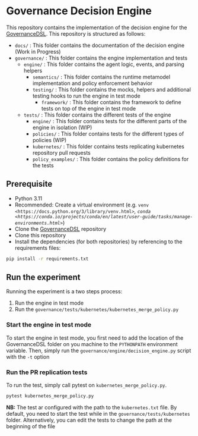 # Governance Decision Engine

This repository contains the implementation of the decision engine for the [GovernanceDSL](https://github.com/BESSER-PEARL/GovernanceDSL).
This repository is structured as follows:
- `docs/` : This folder contains the documentation of the decision engine (Work in Progress)
- `governance/` : This folder contains the engine implementation and tests
  - `engine/` : This folder contains the agent logic, events, and parsing helpers
    - `semantics/` : This folder contains the runtime metamodel implementation and policy enforcement behavior
    - `testing/` : This folder contains the mocks, helpers and additional testing hooks to run the engine in test mode
      - `framework/` : This folder contains the framework to define tests on top of the engine in test mode
  - `tests/` : This folder contains the different tests of the engine
    - `engine/` : This folder contains tests for the different parts of the engine in isolation (WIP)
    - `policies/` : This folder contains tests for the different types of policies (WIP)
    - `kubernetes/` : This folder contains tests replicating kubernetes repository pull requests
    - `policy_examples/` : This folder contains the policy definitions for the tests

## Prerequisite
- Python 3.11
- Recommended: Create a virtual environment
  (e.g. `venv <https://docs.python.org/3/library/venv.html>`_,
  `conda <https://conda.io/projects/conda/en/latest/user-guide/tasks/manage-environments.html>`_)
- Clone the [GovernanceDSL](https://github.com/BESSER-PEARL/GovernanceDSL) repository
- Clone this repository
- Install the dependencies (for both repositories) by referencing to the requirements files:

```bash
pip install -r requirements.txt
```

## Run the experiment
Running the experiment is a two steps process:
1. Run the engine in test mode
2. Run the `governance/tests/kubernetes/kubernetes_merge_policy.py`

### Start the engine in test mode
To start the engine in test mode, you first need to add the location of the GovernanceDSL folder on you machine to the `PYTHONPATH` environment variable.
Then, simply run the `governance/engine/decision_engine.py` script with the `-t` option

### Run the PR replication tests
To run the test, simply call pytest on `kubernetes_merge_policy.py`.
```bash
pytest kubernetes_merge_policy.py
```

**NB:** The test ar configured with the path to the `kubernetes.txt` file. By default, you need to start the test while in the `governance/tests/kubernetes` folder. Alternatively, you can edit the tests to change the path at the beginning of the file